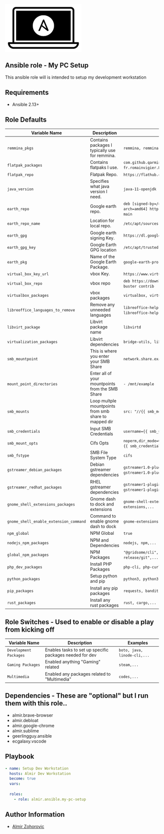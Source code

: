 <img src="https://raw.githubusercontent.com/geerlingguy/mac-dev-playbook/master/files/Mac-Dev-Playbook-Logo.png" width="250" height="156" alt="Playbook Logo" />

## Ansible role - My PC Setup

This ansible role will is intended to setup my development workstation

## Requirements

- Ansible 2.13+

## Role Defaults

| Variable Name         | Description                                                          | Default Value                                                       |
|-----------------------|----------------------------------------------------------------------|---------------------------------------------------------------------|
| `remmina_pkgs`        | Contains packages I typically use for remmina. | `remmina, remmina-plugin-x2go, remmina-plugin-spice,...` |
| `flatpak_packages`    | Contains flatpaks I use.                       | `com.github.qarmin.czkawka, org.fedoraproject.MediaWriter, fr.romainvigier.MetadataCleaner,...` |
| `flatpak_repo`        | Flatpak Repo.                                  | `https://flathub.org/repo/flathub.flatpakrepo` |
| `java_version`        | Specifies what java version I need.            | `java-11-openjdk` |
| `earth_repo`          | Google earth repo.                             | `deb [signed-by=/etc/apt/trusted.gpg.d/google.gpg arch=amd64] http://dl.google.com/linux/earth/deb/ stable main` |
| `earth_repo_name`     | Location for local repo.                       | `/etc/apt/sources.list.d/google-earth-pro.list` |
| `earth_gpg`           | Google earth signing Key.                      | `https://dl.google.com/linux/linux_signing_key.pub` |
| `earth_gpg_key`       | Google Earth GPG location                      | `/etc/apt/trusted.gpg.d/google.gpg` |
| `earth_pkg`           | Name of the Google Earth Package.              | `google-earth-pro-stable` |
| `virtual_box_key_url` | vbox Key.                                      | `https://www.virtualbox.org/download/oracle_vbox_2016.asc` |
| `virtual_box_repo`    | vbox repo                                      | `deb https://download.virtualbox.org/virtualbox/debian buster contrib` |
| `virtualbox_packages` | vbox packages                                  | `virtualbox, virtualbox-dkms,...` |
| `libreoffice_languages_to_remove` | Remove any unneeded languages      | `libreoffice-help-zh-tw, libreoffice-help-zh-cn, libreoffice-help-ru,...` |
| `libvirt_package`     | Libvirt package name                           | `libvirtd` |
| `virtualization_packages` | Libvirt dependencies                       | `bridge-utils, libvirt, virt-install,...` |
| `smb_mountpoint`      | This is where you enter your SMB Share         | `network.share.example` |
| `mount_point_directories` | Enter all of your mountpoints from the SMB Share  | `- /mnt/example` |
| `smb_mounts`          | Loop multple mountpoints from smb share to mapped dir   | `src: "//{{ smb_mountpoint }}/example", path: "/mnt/example"` |
| `smb_credentials`     | Input SMB Credentials                          | `username={{ smb_username }},password={{ smb_password }}` |
| `smb_mount_opts`      | Cifs Opts                                      | `noperm,dir_mode=0777,file_mode=0777,iocharset=utf8,_netdev,{{ smb_credentials }}` |
| `smb_fstype`          | SMB File System Type                           | `cifs` |
| `gstreamer_debian_packages` | Debian gstreamer dependencies            | `gstreamer1.0-plugins-base, gstreamer1.0-plugins-good, gstreamer1.0-plugins-bad,...` |
| `gstreamer_redhat_packages` | RHEL gstreamer dependencies              | `gstreamer1-plugins-base, gstreamer1-plugins-good, gstreamer1-plugins-bad-free,...` |
| `gnome_shell_extensions_packages` |  Gnome dash to dock and extensions | `gnome-shell-extension-dash-to-dock, gnome-shell-extensions,...` |
| `gnome_shell_enable_extension_command` |  Command to enable gnome dash to dock   | `gnome-extensions enable dash-to-dock@micxgx.gmail.com` |
| `npm_global`          |  NPM Global                                    | `true` |
| `nodejs_npm_packages` | NPM and Dependencies                           | `nodejs, npm,...` |
| `global_npm_packages` | NPM Packages                                   | `"@gridsome/cli", "@semantic-release/changelog", "@semantic-release/git",...` |
| `php_dev_packages`    | Install PHP Packages                           | `php-cli, php-curl, php-intl,...` |
| `python_packages`     | Setup python and pip                           | `python3, python3-pip,...` |
| `pip_packages`        | Install any pip packages                       | `requests, bandit, flake8,...` |
| `rust_packages`       | Install any rust packages                      | `rust, cargo,...` |


## Role Switches - Used to enable or disable a play from kicking off

| Variable Name         | Description                                                          | Examples                                                            |
|-----------------------|----------------------------------------------------------------------|---------------------------------------------------------------------|
| `Development Packages`       | Enables tasks to set up specific packages needed for dev      | `boto, java, linode-cli,...` | 
| `Gaming Packages`            | Enabled anything "Gaming" related                             | `steam,...` | 
| `Multimedia`       | Enabled any packages related to "Multimedia"                            | `codes,...` | 


## Dependencies - These are "optional" but I run them with this role..

- almir.brave-browser
- almir.debloat
- almir.google-chrome
- almir.sublime
- geerlingguy.ansible
- ecgalaxy.vscode

## Playbook

```yaml
- name: Setup Dev Workstation
  hosts: Almir Dev Workstation
  become: true
  vars:

  roles:
    - role: almir.ansible.my-pc-setup
```

## Author Information

-   [Almir Zohorovic](https://github.com/brcak-zmaj)

